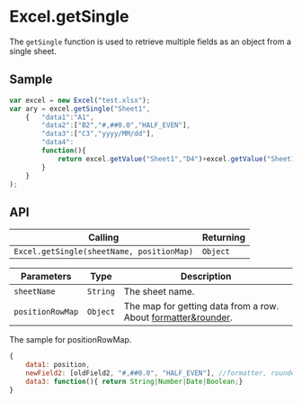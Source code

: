 # Excel.getSingle

The `getSingle` function is used to retrieve multiple fields as an object from a single sheet.

## Sample

```javascript
var excel = new Excel("test.xlsx");
var ary = excel.getSingle("Sheet1", 
	{	"data1":"A1", 
		"data2":["B2","#,##0.0","HALF_EVEN"], 
		"data3":["C3","yyyy/MM/dd"], 
		"data4":
		function(){
			return excel.getValue("Sheet1","D4")+excel.getValue("Sheet1","E5");
		}
	}
);
```

## API

| Calling | Returning |
|---|---|
| `Excel.getSingle(sheetName, positionMap)` | `Object` |

| Parameters | Type | Description |
|---|---|---|
| `sheetName` | `String` | The sheet name. |
| `positionRowMap` | `Object` | The map for getting data from a row. About [formatter&rounder](formatter&rounder.md).|

The sample for positionRowMap.
```javascript 
{
	data1: position, 
	newField2: [oldField2, "#,##0.0", "HALF_EVEN"], //formatter, rounder 
	data3: function(){ return String|Number|Date|Boolean;} 
}
```
